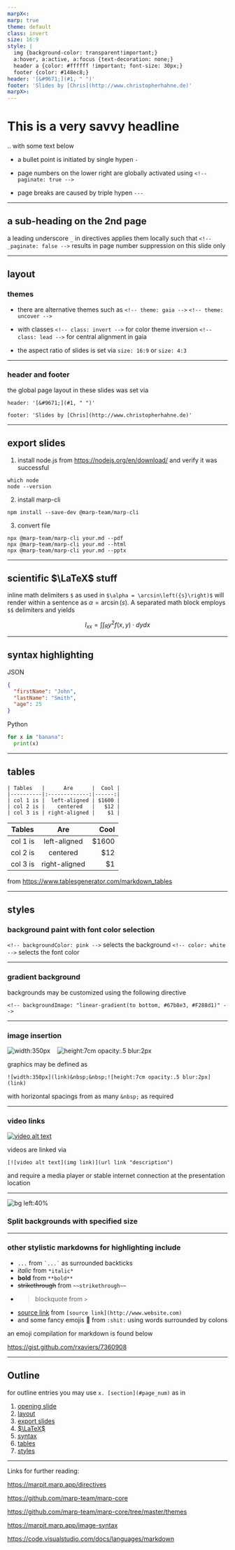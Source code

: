 ```yaml
---
marpX<:
marp: true
theme: default
class: invert
size: 16:9
style: |
  img {background-color: transparent!important;}
  a:hover, a:active, a:focus {text-decoration: none;}
  header a {color: #ffffff !important; font-size: 30px;}
  footer {color: #148ec8;}
header: '[&#9671;](#1, " ")'
footer: 'Slides by [Chris](http://www.christopherhahne.de)'
marpX>:
---
```


# This is a very savvy headline

.. with some text below

- a bullet point is initiated by single hypen `-`
<!-- paginate: true -->
- page numbers on the lower right are globally activated using
`<!-- paginate: true -->`

- page breaks are caused by triple hypen `---`

---

## a sub-heading on the 2nd page

<!-- _paginate: false -->
a leading underscore `_` in directives applies them locally such that
`<!-- _paginate: false -->` 
results in page number suppression on this slide only

---
## layout
### themes

- there are alternative themes such as
`<!-- theme: gaia -->`
`<!-- theme: uncover -->`

- with classes
`<!-- class: invert -->` for color theme inversion
`<!-- class: lead -->` for central alignment in gaia

- the aspect ratio of slides is set via 
`size: 16:9` or `size: 4:3`

---

### header and footer

the global page layout in these slides was set via 

```
header: '[&#9671;](#1, " ")'

footer: 'Slides by [Chris](http://www.christopherhahne.de)'
```

---

## export slides

1. install node.js from https://nodejs.org/en/download/ and verify it was successful
```
which node
node --version
```

2. install marp-cli
```
npm install --save-dev @marp-team/marp-cli
```

3. convert file
```
npx @marp-team/marp-cli your.md --pdf
npx @marp-team/marp-cli your.md --html
npx @marp-team/marp-cli your.md --pptx
```

---


## scientific $\LaTeX$ stuff

inline math delimiters `$` as used in `$\alpha = \arcsin\left({s}\right)$` will render within a sentence as $\alpha = \arcsin\left({s}\right)$. A separated math block employs `$$` delimiters and yields

$$ I_{xx}=\int\int_Ry^2f(x,y)\cdot{}dydx $$

---

## syntax highlighting

JSON
```json
{
  "firstName": "John",
  "lastName": "Smith",
  "age": 25
}
```

Python
```python
for x in "banana":
  print(x)
```

---

## tables

```
| Tables   |      Are      |  Cool |
|----------|:-------------:|------:|
| col 1 is |  left-aligned | $1600 |
| col 2 is |    centered   |   $12 |
| col 3 is | right-aligned |    $1 |
```

| Tables   |      Are      |  Cool |
|----------|:-------------:|------:|
| col 1 is |  left-aligned | $1600 |
| col 2 is |    centered   |   $12 |
| col 3 is | right-aligned |    $1 |

from https://www.tablesgenerator.com/markdown_tables

---
<!-- backgroundColor: pink -->
<!-- color: white -->

## styles
### background paint with font color selection

`<!-- backgroundColor: pink -->` selects the background
`<!-- color: white -->` selects the font color

---

<!-- backgroundImage: "linear-gradient(to bottom, #67b8e3, #F288d1)" -->
<!-- color: white -->

### gradient background

backgrounds may be customized using the following directive

`<!-- backgroundImage: "linear-gradient(to bottom, #67b8e3, #F288d1)" -->`

---

### image insertion

![width:350px](https://upload.wikimedia.org/wikipedia/commons/6/65/Aurelia-aurita-3-0049.jpg) &nbsp; &nbsp;![height:7cm opacity:.5 blur:2px](https://upload.wikimedia.org/wikipedia/commons/6/65/Aurelia-aurita-3-0049.jpg)

graphics may be defined as

`![width:350px](link)&nbsp;&nbsp;![height:7cm opacity:.5 blur:2px](link)`

with horizontal spacings from as many `&nbsp;` as required

---

### video links

[![video alt text](http://img.youtube.com/vi/jNQXAC9IVRw/0.jpg)](http://www.youtube.com/watch?v=jNQXAC9IVRw?t=35s "resist to click")

videos are linked via 

`[![video alt text](img link)](url link "description")`

and require a media player or stable internet connection at the presentation location

---

![bg left:40%](https://upload.wikimedia.org/wikipedia/commons/4/4b/Everest_kalapatthar_crop.jpg)

### Split backgrounds with specified size

---

<!-- 
backgroundImage:
backgroundColor:
color:
-->

### other stylistic markdowns for highlighting include

- `...` from `` `...` `` as surrounded backticks
- *italic* from `*italic*`
- **bold** from `**bold**`
- ~~strikethrough~~ from `~~strikethrough~~`
- > blockquote from `>`
- [source link](https://www.website.com) from `[source link](http://www.website.com)`
- and some fancy emojis :shit: from `:shit:` using words surrounded by colons

an emoji compilation for markdown is found below

https://gist.github.com/rxaviers/7360908


---

## Outline

for outline entries you may use `x. [section](#page_num)` as in

1. [opening slide](#1 "opening slide")
2. [layout](#3, "layout")
3. [export slides](#5 "export slides")
4. [$\LaTeX$](#6 "LaTeX")
5. [syntax](#7 "syntax")
6. [tables](#8 "tables")
7. [styles](#9 "styles")

---

Links for further reading:

https://marpit.marp.app/directives

https://github.com/marp-team/marp-core

https://github.com/marp-team/marp-core/tree/master/themes

https://marpit.marp.app/image-syntax

https://code.visualstudio.com/docs/languages/markdown